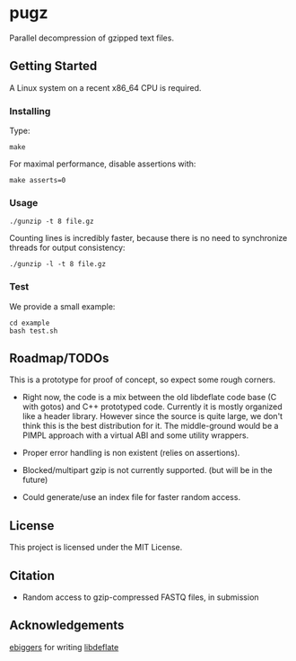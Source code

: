 # pugz

Parallel decompression of gzipped text files.

## Getting Started

A Linux system on a recent x86_64 CPU is required.

### Installing

Type:

```
make
```

For maximal performance, disable assertions with:
```
make asserts=0
```

### Usage

```
./gunzip -t 8 file.gz
```

Counting lines is incredibly faster, because there is no need to synchronize threads for output consistency:
```
./gunzip -l -t 8 file.gz
```

### Test

We provide a small example:

```
cd example
bash test.sh
``` 

## Roadmap/TODOs

This is a prototype for proof of concept, so expect some rough corners.

- Right now, the code is a mix between the old libdeflate code base (C with gotos) and C++ prototyped code. Currently it is mostly organized like a header library. However since the source is quite large, we don't think this is the best distribution for it. The middle-ground would be a PIMPL approach with a virtual ABI and some utility wrappers.

- Proper error handling is non existent (relies on assertions).

- Blocked/multipart gzip is not currently supported. (but will be in the future)

- Could generate/use an index file for faster random access.

## License

This project is licensed under the MIT License.

## Citation 

* Random access to gzip-compressed FASTQ files, in submission

## Acknowledgements

[ebiggers](https://github.com/ebiggers) for writing [libdeflate](https://github.com/ebiggers/libdeflate)



